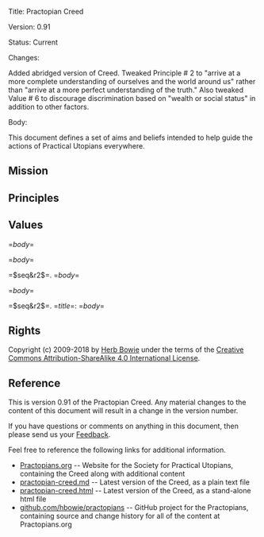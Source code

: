 <?output "../../content/creed/practopian-creed.md" ?>
Title: Practopian Creed

Version: 0.91

Status: Current

Changes:

Added abridged version of Creed. Tweaked Principle # 2 to "arrive at a more complete understanding of ourselves and the world around us" rather than "arrive at a more perfect understanding of the truth." Also tweaked Value # 6 to discourage discrimination based on "wealth or social status" in addition to other factors. 

Body:

This document defines a set of aims and beliefs intended to help guide the actions of Practical Utopians everywhere. 

<?nextrec?>
<?definegroup 1 =$type$= ?>
<?ifendgroup 1 ?>
<?endif?>
<?ifnewgroup 1 ?>
<?if =$type$= eq "Mission" ?>
Mission
-------

<?endif?>
<?if =$type$= eq "Principle" ?>
Principles
----------

<?endif?>
<?if =$type$= eq "Value" ?>
Values
------

<?endif?>
<?endif?>
<?if =$type$= eq "Mission" ?>
=$body$=
<?endif?>
<?if =$type$= eq "Principle" ?>
<?if "=$title$=" eq "Principles" ?>
=$body$=
<?else?>
=$seq&r2$=. =$body$=
<?endif?>
<?endif?>
<?if =$type$= eq "Value" ?>
<?if "=$title$=" eq "Values" ?>
=$body$=
<?else?>
=$seq&r2$=. =$title$=: =$body$=
<?endif?>
<?endif?>
<?loop?>
Rights
------

Copyright (c) 2009-2018 by [Herb Bowie][hb] under the terms of the [Creative Commons Attribution-ShareAlike 4.0 International License][cc40].


Reference
---------

This is version 0.91 of the Practopian Creed. Any material changes to the content of this document will result in a change in the version number. 

If you have questions or comments on anything in this document, then please send us your [Feedback][].  

Feel free to reference the following links for additional information. 

* [Practopians.org][1] -- Website for the Society for Practical Utopians, containing the Creed along with additional content 
* [practopian-creed.md][2] -- Latest version of the Creed, as a plain text file 
* [practopian-creed.html][3] -- Latest version of the Creed, as a stand-alone html file 
* [github.com/hbowie/practopians][4] -- GitHub project for the Practopians, containing source and change history for all of the content at Practopians.org 

[1]: https://www.practopians.org/
[2]: https://www.practopians.org/creed/practopian-creed.md
[3]: https://www.practopians.org/creed/practopian-creed.html
[4]: https://github.com/hbowie/practopians/
[hb]: https://www.herbbowie.com
[cc40]: https://creativecommons.org/licenses/by-sa/4.0/
[feedback]: mailto:feedback@practopians.org
